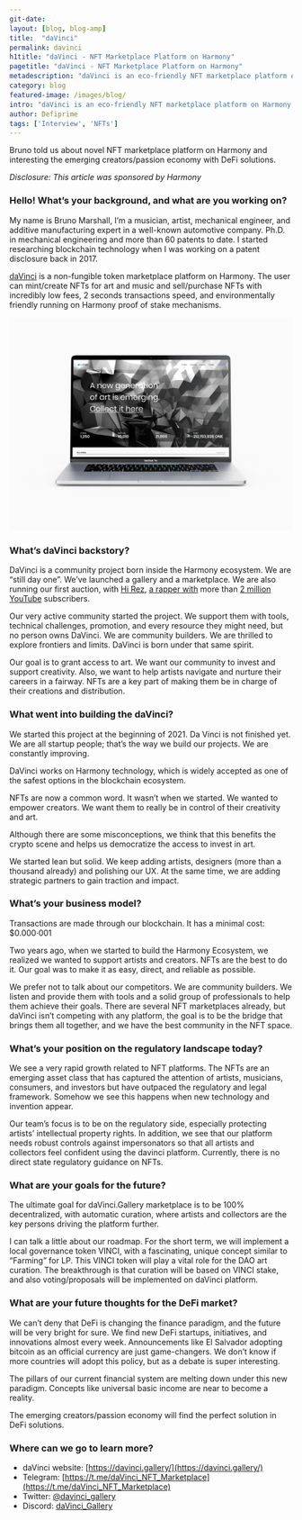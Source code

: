 ```yaml
---
git-date:
layout: [blog, blog-amp]
title:  "daVinci"
permalink: davinci
h1title: "daVinci - NFT Marketplace Platform on Harmony"
pagetitle: "daVinci - NFT Marketplace Platform on Harmony"
metadescription: "daVinci is an eco-friendly NFT marketplace platform on Harmony, where the user can create NFT with 2 seconds finality"
category: blog
featured-image: /images/blog/
intro: "daVinci is an eco-friendly NFT marketplace platform on Harmony, where the user can create NFT with 2 seconds finality"
author: Defiprime
tags: ['Interview', 'NFTs']
---
```

Bruno told us about novel NFT marketplace platform on Harmony and interesting the emerging creators/passion economy with DeFi solutions.


_Disclosure: This article was sponsored by Harmony_

### Hello! What’s your background, and what are you working on?

My name is Bruno Marshall, I’m a musician, artist, mechanical engineer, and additive manufacturing expert in a well-known automotive company. Ph.D. in mechanical engineering and more than 60 patents to date. I started researching blockchain technology when I was working on a patent disclosure back in 2017.

[daVinci](https://davinci.gallery/) is a non-fungible token marketplace platform on Harmony. The user can mint/create NFTs for art and music and sell/purchase NFTs with incredibly low fees,  2 seconds transactions speed, and environmentally friendly running on Harmony proof of stake mechanisms.


![](/images/blog/davinci-image1.webp)



### What’s daVinci backstory?

DaVinci is a community project born inside the Harmony ecosystem. We are “still day one”. We’ve launched a gallery and a marketplace. We are also running our first auction, with [Hi Rez](https://twitter.com/hireztherapper), [a rapper with](https://onlyforthefans.com/pages/whos-hi-rez) more than [2 million YouTube](https://www.youtube.com/channel/UCGWIVzhbhwAqYC6osa_DY0w) subscribers.

Our very active community started the project. We support them with tools, technical challenges, promotion, and every resource they might need, but no person owns DaVinci. We are community builders. We are thrilled to explore frontiers and limits. DaVinci is born under that same spirit.

Our goal is to grant access to art. We want our community to invest and support creativity. Also, we want to help artists navigate and nurture their careers in a fairway. NFTs are a key part of making them be in charge of their creations and distribution.


### What went into building the daVinci?

We started this project at the beginning of 2021. Da Vinci is not finished yet. We are all startup people; that’s the way we build our projects. We are constantly improving.

DaVinci works on Harmony technology, which is widely accepted as one of the safest options in the blockchain ecosystem.

NFTs are now a common word. It wasn’t when we started. We wanted to empower creators. We want them to really be in control of their creativity and art.

Although there are some misconceptions, we think that this benefits the crypto scene and helps us democratize the access to invest in art.

We started lean but solid. We keep adding artists, designers (more than a thousand already) and polishing our UX. At the same time, we are adding strategic partners to gain traction and impact.


### What’s your business model?

Transactions are made through our blockchain. It has a minimal cost: $0.000·001

Two years ago, when we started to build the Harmony Ecosystem, we realized we wanted to support artists and creators. NFTs are the best to do it. Our goal was to make it as easy, direct, and reliable as possible.

We prefer not to talk about our competitors. We are community builders. We listen and provide them with tools and a solid group of professionals to help them achieve their goals. There are several NFT marketplaces already, but daVinci isn’t competing with any platform, the goal is to be the bridge that brings them all together, and we have the best community in the NFT space.


### What’s your position on the regulatory landscape today?

We see a very rapid growth related to NFT platforms. The NFTs are an emerging asset class that has captured the attention of artists, musicians, consumers, and investors but have outpaced the regulatory and legal framework. Somehow we see this happens when new technology and invention appear.


Our team’s focus is to be on the regulatory side, especially protecting artists’ intellectual property rights. In addition, we see that our platform needs robust controls against impersonators so that all artists and collectors feel confident using the davinci platform. Currently, there is no direct state regulatory guidance on NFTs.


### What are your goals for the future?

The ultimate goal for daVinci.Gallery marketplace is to be 100% decentralized, with automatic curation, where artists and collectors are the key persons driving the platform further.

I can talk a little about our roadmap. For the short term, we will implement a local governance token VINCI, with a fascinating, unique concept similar to “Farming” for LP.
This VINCI token will play a vital role for the DAO art curation. The breakthrough is that curation will be based on VINCI stake, and also ​voting/proposals will be implemented on daVinci platform.


### What are your future thoughts for the DeFi market?

We can’t deny that DeFi is changing the finance paradigm, and the future will be very bright for sure. We find new DeFi startups, initiatives, and innovations almost every week. Announcements like El Salvador adopting bitcoin as an official currency are just game-changers. We don’t know if more countries will adopt this policy, but as a debate is super interesting.

The pillars of our current financial system are melting down under this new paradigm. Concepts like universal basic income are near to become a reality.

The emerging creators/passion economy will find the perfect solution in DeFi solutions.


### Where can we go to learn more?

- daVinci website: [https://davinci.gallery/](https://davinci.gallery/)
- Telegram: [https://t.me/daVinci_NFT_Marketplace](https://t.me/daVinci_NFT_Marketplace)
- Twitter: [@davinci_gallery](https://twitter.com/davinci_gallery)
- Discord: [daVinci_Gallery](https://discord.gg/kHQ96DG7)

